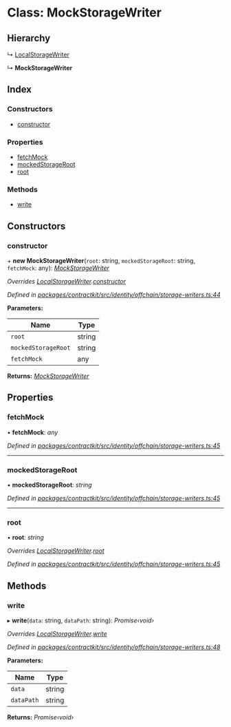 # Class: MockStorageWriter

## Hierarchy

  ↳ [LocalStorageWriter](_identity_offchain_storage_writers_.localstoragewriter.md)

  ↳ **MockStorageWriter**

## Index

### Constructors

* [constructor](_identity_offchain_storage_writers_.mockstoragewriter.md#constructor)

### Properties

* [fetchMock](_identity_offchain_storage_writers_.mockstoragewriter.md#fetchmock)
* [mockedStorageRoot](_identity_offchain_storage_writers_.mockstoragewriter.md#mockedstorageroot)
* [root](_identity_offchain_storage_writers_.mockstoragewriter.md#root)

### Methods

* [write](_identity_offchain_storage_writers_.mockstoragewriter.md#write)

## Constructors

###  constructor

\+ **new MockStorageWriter**(`root`: string, `mockedStorageRoot`: string, `fetchMock`: any): *[MockStorageWriter](_identity_offchain_storage_writers_.mockstoragewriter.md)*

*Overrides [LocalStorageWriter](_identity_offchain_storage_writers_.localstoragewriter.md).[constructor](_identity_offchain_storage_writers_.localstoragewriter.md#constructor)*

*Defined in [packages/contractkit/src/identity/offchain/storage-writers.ts:44](https://github.com/celo-org/celo-monorepo/blob/master/packages/contractkit/src/identity/offchain/storage-writers.ts#L44)*

**Parameters:**

Name | Type |
------ | ------ |
`root` | string |
`mockedStorageRoot` | string |
`fetchMock` | any |

**Returns:** *[MockStorageWriter](_identity_offchain_storage_writers_.mockstoragewriter.md)*

## Properties

###  fetchMock

• **fetchMock**: *any*

*Defined in [packages/contractkit/src/identity/offchain/storage-writers.ts:45](https://github.com/celo-org/celo-monorepo/blob/master/packages/contractkit/src/identity/offchain/storage-writers.ts#L45)*

___

###  mockedStorageRoot

• **mockedStorageRoot**: *string*

*Defined in [packages/contractkit/src/identity/offchain/storage-writers.ts:45](https://github.com/celo-org/celo-monorepo/blob/master/packages/contractkit/src/identity/offchain/storage-writers.ts#L45)*

___

###  root

• **root**: *string*

*Overrides [LocalStorageWriter](_identity_offchain_storage_writers_.localstoragewriter.md).[root](_identity_offchain_storage_writers_.localstoragewriter.md#root)*

*Defined in [packages/contractkit/src/identity/offchain/storage-writers.ts:45](https://github.com/celo-org/celo-monorepo/blob/master/packages/contractkit/src/identity/offchain/storage-writers.ts#L45)*

## Methods

###  write

▸ **write**(`data`: string, `dataPath`: string): *Promise‹void›*

*Overrides [LocalStorageWriter](_identity_offchain_storage_writers_.localstoragewriter.md).[write](_identity_offchain_storage_writers_.localstoragewriter.md#write)*

*Defined in [packages/contractkit/src/identity/offchain/storage-writers.ts:48](https://github.com/celo-org/celo-monorepo/blob/master/packages/contractkit/src/identity/offchain/storage-writers.ts#L48)*

**Parameters:**

Name | Type |
------ | ------ |
`data` | string |
`dataPath` | string |

**Returns:** *Promise‹void›*
